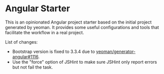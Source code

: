 # Angular Starter

This is an opinionated Angular project starter based on the initial project generated by yeoman. It provides some useful configurations and tools that facilitate the workflow in a real project.

List of changes:
* Bootstrap version is fixed to 3.3.4 due to [yeoman/generator-angular#1116](https://github.com/yeoman/generator-angular/issues/1116).
* Use the "force" option of JSHint to make sure JSHint only report errors but not fail the task.